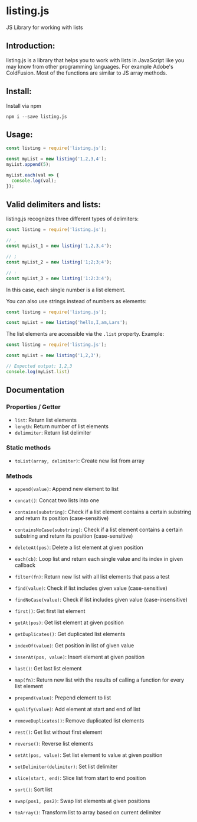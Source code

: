 # listing.js
JS Library for working with lists

## Introduction:
listing.js is a library that helps you to work with lists in JavaScript like you may know from other programming languages. For example Adobe's ColdFusion. Most of the functions are similar to JS array methods.

## Install:
Install via npm
```
npm i --save listing.js
```

## Usage:
```javascript
const listing = require('listing.js');

const myList = new listing('1,2,3,4');
myList.append(5);

myList.each(val => {
  console.log(val);
});
```

## Valid delimiters and lists:
listing.js recognizes three different types of delimiters:
```javascript
const listing = require('listing.js');

// ,
const myList_1 = new listing('1,2,3,4');

// ;
const myList_2 = new listing('1;2;3;4');

// :
const myList_3 = new listing('1:2:3:4');
```

In this case, each single number is a list element.

You can also use strings instead of numbers as elements:
```javascript
const listing = require('listing.js');

const myList = new listing('hello,I,am,Lars');
```

The list elements are accessible via the ```.list``` property.
Example:
```javascript
const listing = require('listing.js');

const myList = new listing('1,2,3');

// Expected output: 1,2,3
console.log(myList.list)
```


## Documentation

### Properties / Getter
- `list`: Return list elements
- `length`: Return number of list elements
- `delimmiter`: Return list delimiter

### Static methods
- `toList(array, delimiter)`: Create new list from array

### Methods
- `append(value)`: Append new element to list
- `concat()`: Concat two lists into one
- `contains(substring)`: Check if a list element contains a certain substring and return its position (case-sensitive)
- `containsNoCase(substring)`: Check if a list element contains a certain substring and return its position (case-sensitive)
- `deleteAt(pos)`: Delete a list element at given position
- `each(cb)`: Loop list and return each single value and its index in given callback

- `filter(fn)`: Return new list with all list elements that pass a test
- `find(value)`: Check if list includes given value (case-sensitive)
- `findNoCase(value)`: Check if list includes given value (case-insensitive)
- `first()`: Get first list element
- `getAt(pos)`: Get list element at given position
- `getDuplicates()`: Get duplicated list elements

- `indexOf(value)`: Get position in list of given value
- `inserAt(pos, value)`: Insert element at given position
- `last()`: Get last list element
- `map(fn)`: Return new list with the results of calling a function for every list element
- `prepend(value)`: Prepend element to list
- `qualify(value)`: Add element at start and end of list
- `removeDuplicates()`: Remove duplicated list elements
- `rest()`: Get list without first element
- `reverse()`: Reverse list elements
- `setAt(pos, value)`: Set list element to value at given position
- `setDelimiter(delimiter)`: Set list delimiter
- `slice(start, end)`: Slice list from start to end position
- `sort()`: Sort list
- `swap(pos1, pos2)`: Swap list elements at given positions
- `toArray()`: Transform list to array based on current delimiter